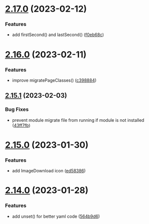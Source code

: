 # [2.17.0](https://github.com/baumrock/RockMigrations/compare/v2.16.0...v2.17.0) (2023-02-12)


### Features

* add firstSecond() and lastSecond() ([f0eb68c](https://github.com/baumrock/RockMigrations/commit/f0eb68cd7c9549633108123dbb524d37c3796e83))



# [2.16.0](https://github.com/baumrock/RockMigrations/compare/v2.15.1...v2.16.0) (2023-02-11)


### Features

* improve migratePageClasses() ([c398884](https://github.com/baumrock/RockMigrations/commit/c39888427079ce67c60187f253a0ed4b88454f2c))



## [2.15.1](https://github.com/baumrock/RockMigrations/compare/v2.15.0...v2.15.1) (2023-02-03)


### Bug Fixes

* prevent module migrate file from running if module is not installed ([43ff7fb](https://github.com/baumrock/RockMigrations/commit/43ff7fb6cc8c41e2de3104c4d154d29783552412))



# [2.15.0](https://github.com/baumrock/RockMigrations/compare/v2.14.0...v2.15.0) (2023-01-30)


### Features

* add ImageDownload icon ([ed58386](https://github.com/baumrock/RockMigrations/commit/ed58386899dc5cced30243cb6fcc49cd635fbbcd))



# [2.14.0](https://github.com/baumrock/RockMigrations/compare/v2.13.0...v2.14.0) (2023-01-28)


### Features

* add unset() for better yaml code ([564b9d6](https://github.com/baumrock/RockMigrations/commit/564b9d67fdd2cf3e7c55dec065fe0717002d953a))



